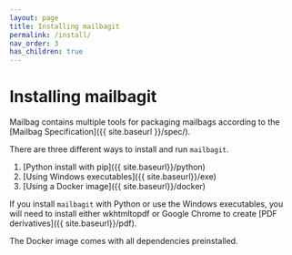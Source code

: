 ```yaml
---
layout: page
title: Installing mailbagit
permalink: /install/
nav_order: 3
has_children: true
---
```


# Installing mailbagit

Mailbag contains multiple tools for packaging mailbags according to the [Mailbag Specification]({{ site.baseurl }}/spec/).

There are three different ways to install and run `mailbagit`.

1. [Python install with pip]({{ site.baseurl}}/python)
2. [Using Windows executables]({{ site.baseurl}}/exe)
3. [Using a Docker image]({{ site.baseurl}}/docker)

If you install `mailbagit` with Python or use the Windows executables, you will need to install either wkhtmltopdf or Google Chrome to create [PDF derivatives]({{ site.baseurl}}/pdf).

The Docker image comes with all dependencies preinstalled.
